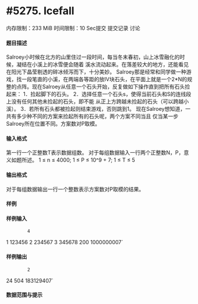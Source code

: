 
# #5275. Icefall
内存限制：233 MiB 时间限制：10 Sec提交 提交记录 讨论
#### 题目描述
Salroey小时候在北方的山里住过一段时间，每当冬末春初，山上冰雪融化的时候，凝结在小溪上的冰雪便会随着
溪水流动起来。在落差较大的地方，还能看见在阳光下晶莹剔透的碎冰倾泻而下，十分美妙。
Salroey那是经常和同学做一种游戏，找一段笔直的小溪，在两端各等距的放Ⅳ块石头，在平面上就是一个2*N的规
整的点阵。现在Salroey从任意一个石头开始，反复做如下操作直到把所有石头捡起来：
1．捡起脚下的石头。
2．选择任意一个石头s，使得当前石头和S的连线段上没有任何其他未捡起的石头，即不能
从正上方跨越未捡起的石头（可以跨越小溪）。
3．若所有石头都被捡起则结束游戏，否则跳到1。
现在Salroey想知道，一共有多少种不同的方案来捡起所有的石头呢，两个方案不同当且
仅当某一步Salroey所在位置不同。方案数对P取模。

#### 输入格式
第一行一个正整数T表示数据组数。
对于每组数据输入一行两个正整数N，P，意义如题所述。
1 ≤ n ≤ 4000; 1 ≤ P ≤ 10^9 + 7; 1 ≤ T ≤ 5

#### 输出格式
对于每组数据输出一行一个整数表示方案数对P取模的结果。

#### 样例

#### 样例输入

			4
1 123456
2 234567
3 345678
200  1000000007`
#### 样例输出

			2
24
504
183129407`
#### 数据范围与提示

